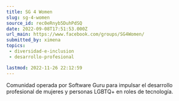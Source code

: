 ```yaml
---
title: SG 4 Women
slug: sg-4-women
source_id: rec0eRnyb5DuhPdSQ
date: 2022-09-08T17:51:53.000Z
url_main: https://www.facebook.com/groups/SG4Women/
submitted_by: ximena
topics: 
 - diversidad-e-inclusion
 - desarrollo-profesional

lastmod: 2022-11-26 22:12:59
---
```


Comunidad operada por Software Guru para impulsar el desarrollo profesional de mujeres y personas LGBTQ+ en roles de tecnología.
